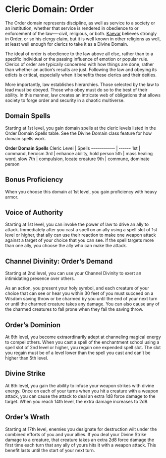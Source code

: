 # Cleric Domain: Order
The Order domain represents discipline, as well as service to a society or an institution, whether that service is rendered in obedience to or enforcement of the law—-civil, religious, or both. [Kaevar](/Religions/KaevarianChurch.md) believes strongly in Order, or so his clergy claim, but it is well known in other religions as well, at least well enough for clerics to take it as a Divine Domain.

The ideal of order is obedience to the law above all else, rather than to a specific individual or the passing influence of emotion or popular rule. Clerics of order are typically concerned with how things are done, rather than whether an action’s results are just. Following the law and obeying its edicts is critical, especially when it benefits these clerics and their deities.

More importantly, law establishes hierarchies. Those selected by the law to lead must be obeyed. Those who obey must do so to the best of their ability. In this manner, law creates an intricate web of obligations that allows society to forge order and security in a chaotic multiverse.

## Domain Spells
Starting at 1st level, you gain domain spells at the cleric levels listed in the Order Domain Spells table. See the Divine Domain class feature for how domain spells work.

**Order Domain Spells**
Cleric Level | Spells
------------ | ------
1st | command, heroism
3rd | enhance ability, hold person
5th | mass healing word, slow
7th | compulsion, locate creature
9th | commune, dominate person
    
## Bonus Proficiency
When you choose this domain at 1st level, you gain proficiency with heavy armor.

## Voice of Authority
Starting at 1st level, you can invoke the power of law to drive an ally to attack. Immediately after you cast a spell on an ally using a spell slot of 1st level or higher, that ally can use their reaction to make one weapon attack against a target of your choice that you can see. If the spell targets more than one ally, you choose the ally who can make the attack.

## Channel Divinity: Order’s Demand
Starting at 2nd level, you can use your Channel Divinity to exert an intimidating presence over others.

As an action, you present your holy symbol, and each creature of your choice that can see or hear you within 30 feet of you must succeed on a Wisdom saving throw or be charmed by you until the end of your next turn or until the charmed creature takes any damage. You can also cause any of the charmed creatures to fall prone when they fail the saving throw.

## Order’s Dominion
At 6th level, you become extraordinarily adept at channeling magical energy to compel others.
When you cast a spell of the enchantment school using a spell slot of 2nd level or higher, you regain one expended spell slot. The slot you regain must be of a level lower than the spell you cast and can’t be higher than 5th level.

## Divine Strike
At 8th level, you gain the ability to infuse your weapon strikes with divine energy. Once on each of your turns when you hit a creature with a weapon attack, you can cause the attack to deal an extra 1d8 force damage to the target. When you reach 14th level, the extra damage increases to 2d8.

## Order’s Wrath
Starting at 17th level, enemies you designate for destruction wilt under the combined efforts of you and your allies. If you deal your Divine Strike damage to a creature, that creature takes an extra 2d8 force damage the first time each turn that any ally of yours hits it with a weapon attack. This benefit lasts until the start of your next turn.
